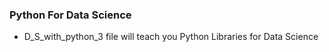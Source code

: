 ### Python For Data Science
* D_S_with_python_3 file will teach you Python Libraries for Data Science 
